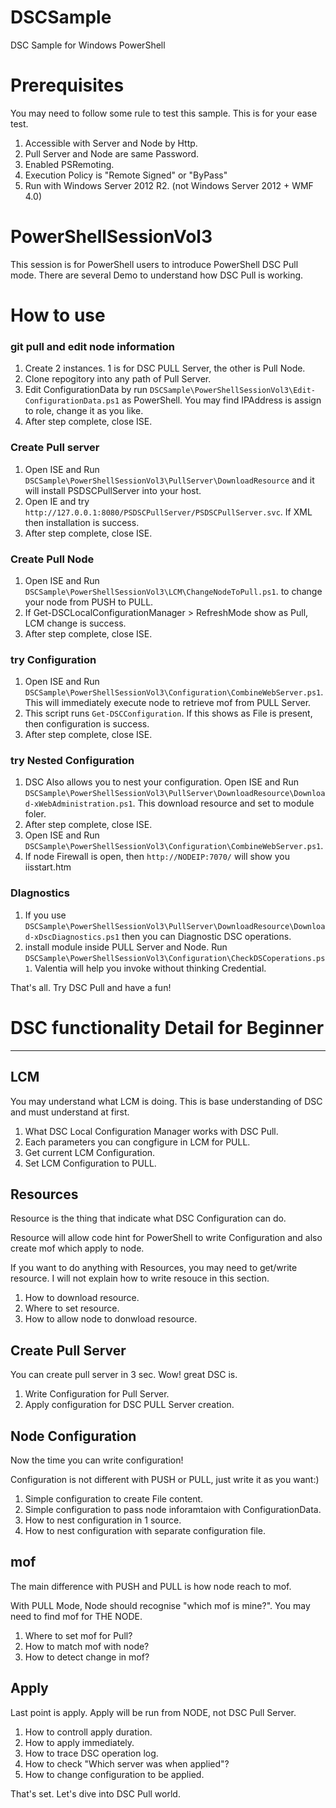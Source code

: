 DSCSample
=========

DSC Sample for Windows PowerShell


Prerequisites
=========

You may need to follow some rule to test this sample.
This is for your ease test.

1. Accessible with Server and Node by Http.
2. Pull Server and Node are same Password.
3. Enabled PSRemoting.
4. Execution Policy is "Remote Signed" or "ByPass"
5. Run with Windows Server 2012 R2. (not Windows Server 2012 + WMF 4.0)

PowerShellSessionVol3
=========

This session is for PowerShell users to introduce PowerShell DSC Pull mode.
There are several Demo to understand how DSC Pull is working.

# How to use

### git pull and edit node information

1. Create 2 instances. 1 is for DSC PULL Server, the other is Pull Node.
2. Clone repogitory into any path of Pull Server.
3. Edit ConfigurationData by run ```DSCSample\PowerShellSessionVol3\Edit-ConfigurationData.ps1``` as PowerShell. You may find IPAddress is assign to role, change it as you like.
4. After step complete, close ISE.
 
### Create Pull server
 
1. Open ISE and Run  ```DSCSample\PowerShellSessionVol3\PullServer\DownloadResource``` and it will install PSDSCPullServer into your host.
2. Open IE and try ```http://127.0.0.1:8080/PSDSCPullServer/PSDSCPullServer.svc```. If XML then installation is success. 
3. After step complete, close ISE.

### Create Pull Node

1. Open ISE and Run ```DSCSample\PowerShellSessionVol3\LCM\ChangeNodeToPull.ps1```. to change your node from PUSH to PULL.
2. If Get-DSCLocalConfigurationManager > RefreshMode show as Pull, LCM change is success.
3. After step complete, close ISE.
 
### try Configuration

1. Open ISE and Run ```DSCSample\PowerShellSessionVol3\Configuration\CombineWebServer.ps1```. This will immediately execute node to retrieve mof from PULL Server.
2. This script runs ```Get-DSCConfiguration```. If this shows as File is present, then configuration is success. 
3. After step complete, close ISE.

### try Nested Configuration

1. DSC Also allows you to nest your configuration. Open ISE and Run ```DSCSample\PowerShellSessionVol3\PullServer\DownloadResource\Download-xWebAdministration.ps1```. This download resource and set to module foler.
2. After step complete, close ISE.
3. Open ISE and Run ```DSCSample\PowerShellSessionVol3\Configuration\CombineWebServer.ps1```.
4. If node Firewall is open, then ```http://NODEIP:7070/``` will show you iisstart.htm 

### DIagnostics

1. If you use ```DSCSample\PowerShellSessionVol3\PullServer\DownloadResource\Download-xDscDiagnostics.ps1``` then you can Diagnostic DSC operations.
2. install module inside PULL Server and Node. Run ```DSCSample\PowerShellSessionVol3\Configuration\CheckDSCoperations.ps1```. Valentia will help you invoke without thinking Credential.

That's all. Try DSC Pull and have a fun!

# DSC functionality Detail for Beginner
----------

## LCM

You may understand what LCM is doing. This is base understanding of DSC and must understand at first.

1. What DSC Local Configuration Manager works with DSC Pull.
2. Each parameters you can congfigure in LCM for PULL.
3. Get current LCM Configuration.
4. Set LCM Configuration to PULL.

## Resources

Resource is the thing that indicate what DSC Configuration can do.

Resource will allow code hint for PowerShell to write Configuration and also create mof which apply to node.

If you want to do anything with Resources, you may need to get/write resource. I will not explain how to write resouce in this section.

1. How to download resource.
2. Where to set resource.
3. How to allow node to donwload resource.

## Create Pull Server

You can create pull server in 3 sec. Wow! great DSC is.

1. Write Configuration for Pull Server.
2. Apply configuration for DSC PULL Server creation.

## Node Configuration

Now the time you can write configuration!

Configuration is not different with PUSH or PULL, just write it as you want:)

1. Simple configuration to create File content.
2. Simple configuration to pass node inforamtaion with ConfigurationData.
3. How to nest configuration in 1 source.
4. How to nest configuration with separate configuration file.

## mof

The main difference with PUSH and PULL is how node reach to mof.

With PULL Mode, Node should recognise "which mof is mine?". You may need to find mof for THE NODE.

1. Where to set mof for Pull?
2. How to match mof with node?
3. How to detect change in mof?

## Apply

Last point is apply. Apply will be run from NODE, not DSC Pull Server.

1. How to controll apply duration.
2. How to apply immediately.
3. How to trace DSC operation log.
4. How to check "Which server was when applied"?
5. How to change configuration to be applied.

That's set. Let's dive into DSC Pull world. 